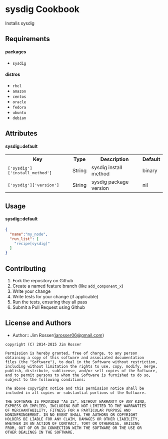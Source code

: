 sysdig Cookbook
===============
Installs sysdig

Requirements
------------

#### packages
- `sysdig`

#### distros
- `rhel`
- `amazon`
- `centos`
- `oracle`
- `fedora`
- `ubuntu`
- `debian`

Attributes
----------
#### sysdig::default
<table>
  <tr>
    <th>Key</th>
    <th>Type</th>
    <th>Description</th>
    <th>Default</th>
  </tr>
  <tr>
    <td><tt>['sysdig']['install_method']</tt></td>
    <td>String</td>
    <td>sysdig install method</td>
    <td>binary</td>
  </tr>
  <tr>
    <td><tt>['sysdig']['version']</tt></td>
    <td>String</td>
    <td>sysdig package version</td>
    <td>nil</td>
  </tr>
</table>

Usage
-----
#### sysdig::default

```json
{
  "name":"my_node",
  "run_list": [
    "recipe[sysdig]"
  ]
}
```

Contributing
------------
1. Fork the repository on Github
2. Create a named feature branch (like `add_component_x`)
3. Write your change
4. Write tests for your change (if applicable)
5. Run the tests, ensuring they all pass
6. Submit a Pull Request using Github

License and Authors
-------------------
- Author:: Jim Rosser(jarosser06@gmail.com)

```text
copyright (C) 2014-2015 Jim Rosser

Permission is hereby granted, free of charge, to any person
obtaining a copy of this software and associated documentation
files (the "Software"), to deal in the Software without restriction,
including without limitation the rights to use, copy, modify, merge,
publish, distribute, sublicense, and/or sell copies of the Software,
and to permit persons to whom the Software is furnished to do so,
subject to the following conditions:

The above copyright notice and this permission notice shall be
included in all copies or substantial portions of the Software.

THE SOFTWARE IS PROVIDED "AS IS", WITHOUT WARRANTY OF ANY KIND,
EXPRESS OR IMPLIED, INCLUDING BUT NOT LIMITED TO THE WARRANTIES
OF MERCHANTABILITY, FITNESS FOR A PARTICULAR PURPOSE AND
NONINFRINGEMENT. IN NO EVENT SHALL THE AUTHORS OR COPYRIGHT
HOLDERS BE LIABLE FOR ANY CLAIM, DAMAGES OR OTHER LIABILITY,
WHETHER IN AN ACTION OF CONTRACT, TORT OR OTHERWISE, ARISING
FROM, OUT OF OR IN CONNECTION WITH THE SOFTWARE OR THE USE OR
OTHER DEALINGS IN THE SOFTWARE.
```
